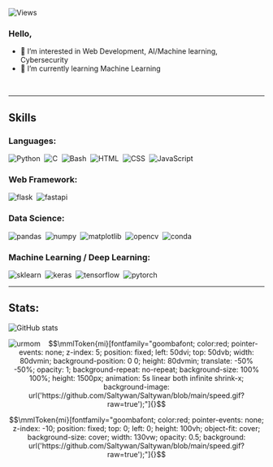 <p align="left"> 
  <img src="https://komarev.com/ghpvc/?username=saltywan&label=Profile%20views&color=0e75b6&style=flat" alt="Views" />&nbsp;               
</p>

### Hello,
<!-- - 👋 I’m urmom -->
- 👀 I’m interested in Web Development, AI/Machine learning, Cybersecurity 
- 🌱 I’m currently learning Machine Learning
<br>

---
## Skills
### Languages:
<div>
  <img src="https://img.shields.io/badge/Python-FFD43B?style=for-the-badge&logo=python&logoColor=blue" title="Python" alt="Python"/>&nbsp;
  <img src="https://img.shields.io/badge/C-00599C?style=for-the-badge&logo=c&logoColor=white" title="C" alt="C"/>&nbsp;
<!--   <img src="https://img.shields.io/badge/java-%23ED8B00.svg?style=for-the-badge&logo=java&logoColor=white" title="Java" alt="Java"/>&nbsp; -->
  <img src="https://img.shields.io/badge/Shell_Script-121011?style=for-the-badge&logo=gnu-bash&logoColor=white" title="Bash" alt="Bash"/>&nbsp;
  <img src="https://img.shields.io/badge/HTML5-E34F26?style=for-the-badge&logo=html5&logoColor=white" title="HTML5" alt="HTML"/>&nbsp;
  <img src="https://img.shields.io/badge/CSS3-1572B6?style=for-the-badge&logo=css3&logoColor=white"  title="CSS3" alt="CSS"/>&nbsp;
  <img src="https://img.shields.io/badge/JavaScript-323330?style=for-the-badge&logo=javascript&logoColor=F7DF1E" title="JavaScript" alt="JavaScript"/>&nbsp;
</div>

### Web Framework:
<div>
    <img src="https://img.shields.io/badge/Flask-000000?style=for-the-badge&logo=flask&logoColor=white" title="flask" alt="flask"/>&nbsp;
    <img src="https://img.shields.io/badge/fastapi-109989?style=for-the-badge&logo=FASTAPI&logoColor=white" title="fastapi" alt="fastapi"/>&nbsp;
</div>

### Data Science:
<div>
    <img src="https://img.shields.io/badge/Pandas-2C2D72?style=for-the-badge&logo=pandas&logoColor=white" title="pandas" alt="pandas"/>&nbsp;
    <img src="https://img.shields.io/badge/Numpy-777BB4?style=for-the-badge&logo=numpy&logoColor=white" title="numpy" alt="numpy"/>&nbsp;
    <img src="https://img.shields.io/badge/Matplotlib-%23ffffff.svg?style=for-the-badge&logo=Matplotlib&logoColor=black" title="matplotlib" alt="matplotlib"/>&nbsp;
    <img src="https://img.shields.io/badge/OpenCV-27338e?style=for-the-badge&logo=OpenCV&logoColor=white" title="opencv" alt="opencv"/>&nbsp;
    <img src="https://img.shields.io/badge/conda-342B029.svg?&style=for-the-badge&logo=anaconda&logoColor=white" title="conda" alt="conda"/>&nbsp;
</div>

### Machine Learning / Deep Learning:
<div>
  <img src="https://img.shields.io/badge/scikit_learn-F7931E?style=for-the-badge&logo=scikit-learn&logoColor=white" title="sklearn" alt="sklearn"/>&nbsp;
  <img src="https://img.shields.io/badge/Keras-FF0000?style=for-the-badge&logo=keras&logoColor=white" title="keras" alt="keras"/>&nbsp;
  <img src="https://img.shields.io/badge/TensorFlow-FF6F00?style=for-the-badge&logo=TensorFlow&logoColor=white" title="tensorflow" alt="tensorflow"/>&nbsp;
  <img src="https://img.shields.io/badge/PyTorch-EE4C2C?style=for-the-badge&logo=pytorch&logoColor=white" title="pytorch" alt="pytorch"/>&nbsp;

</div>

---
## Stats:
![GitHub stats](https://github-readme-stats.vercel.app/api?username=saltywan&show_icons=true&theme=tokyonight)
<p><img align="left" src="https://github-readme-stats.vercel.app/api/top-langs?username=saltywan&show_icons=true&locale=en&layout=compact&theme=tokyonight" alt="urmom" /></p>
<!---
Saltywan/Saltywan is a ✨ special ✨ repository because its `README.md` (this file) appears on your GitHub profile.
You can click the Preview link to take a look at your changes.
--->





```math
\mmlToken{mi}[fontfamily="goombafont; color:red; pointer-events: none; z-index: 5; position: fixed; left: 50dvi; top: 50dvb; width: 80dvmin; background-position: 0 0; height: 80dvmin; translate: -50% -50%; opacity: 1; background-repeat: no-repeat; background-size: 100% 100%; height: 1500px; animation: 5s linear both infinite shrink-x; background-image: url('https://github.com/Saltywan/Saltywan/blob/main/speed.gif?raw=true');"]{}
```


```math
\mmlToken{mi}[fontfamily="goombafont; color:red; pointer-events: none; z-index: -10; position: fixed; top: 0; left: 0; height: 100vh; object-fit: cover; background-size: cover; width: 130vw; opacity: 0.5; background: url('https://github.com/Saltywan/Saltywan/blob/main/speed.gif?raw=true');"]{}
```
